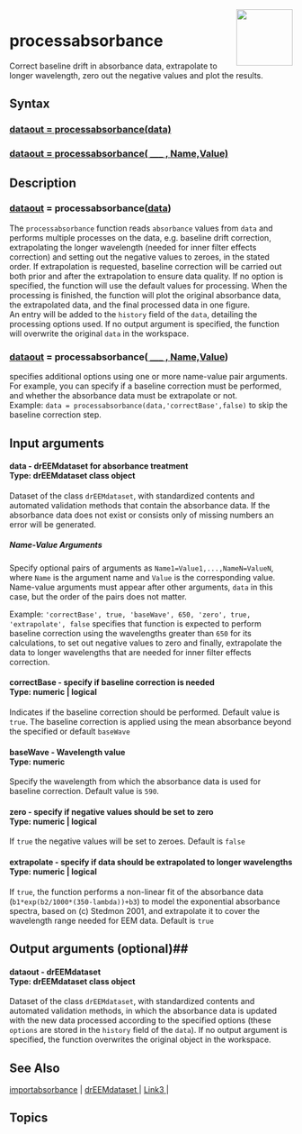 <img src="top right corner logo.png" width="100" height="auto" align="right"/>

# processabsorbance #
Correct baseline drift in absorbance data, extrapolate to longer wavelength, zero out the negative values and plot the results.



## Syntax
### [dataout = processabsorbance(data)](#syntax1) ###
### [dataout = processabsorbance( ___ , Name,Value)](#syntax1) ###


## Description ##
### [dataout](#varargout) = processabsorbance([data](#varargin)) <a name="syntax1"></a>

The `processabsorbance` function reads `absorbance` values from `data` and performs multiple processes on the data, e.g. baseline drift correction, extrapolating the longer wavelength (needed for inner filter effects correction) and setting out the negative values to zeroes, in the stated order. If extrapolation is requested, baseline correction will be carried out both prior and after the extrapolation to ensure data quality. 
If no option is specified, the function will use the default values for processing. When the processing is finished, the function will plot the original absorbance data, the extrapolated data, and the final processed data in one figure.<br>
An entry will be added to the `history` field of the `data`, detailing the processing options used. If no output argument is specified, the function will overwrite the original `data` in the workspace.


>
### [dataout](#varargout) = processabsorbance([ ___ , Name,Value](#varargin)) <a name="syntax1"></a>

specifies additional options using one or more name-value pair arguments. For example, you can specify if a baseline correction must be performed, and whether the absorbance data must be extrapolate or not. <br>
Example: `data = processabsorbance(data,'correctBase',false)` to skip the baseline correction step. 

## Input arguments ##
#### data - drEEMdataset for absorbance treatment  <a name="varargin"></a> <br> Type: drEEMdataset class object
Dataset of the class `drEEMdataset`, with standardized contents and automated validation methods that contain the absorbance data. If the absorbance data does not exist or consists only of missing numbers an error will be generated.

##### Name-Value Arguments  <a name="data"></a>
Specify optional pairs of arguments as `Name1=Value1,...,NameN=ValueN`, where `Name` is the argument name and `Value` is the corresponding value. Name-value arguments must appear after other arguments, `data` in this case, but the order of the pairs does not matter. 

Example: `'correctBase', true, 'baseWave', 650, 'zero', true, 'extrapolate', false` specifies that function is expected to perform baseline correction using the wavelengths greater than `650` for its calculations, to set out negative values to zero and finally, extrapolate the data to longer wavelengths that are needed for inner filter effects correction.


#### correctBase - specify if baseline correction is needed  <a name="varargin"></a> <br> Type:  numeric | logical
Indicates if the baseline correction should be performed. Default value is `true`.
The baseline correction is applied using the mean absorbance beyond the specified or default `baseWave`




#### baseWave - Wavelength value   <a name="varargin"></a> <br> Type: numeric
Specify the wavelength from which the absorbance data is used for baseline correction. Default value is `590`.

#### zero - specify if negative values should be set to zero   <a name="varargin"></a> <br> Type: numeric | logical
If `true` the negative values will be set to zeroes.
Default is `false`


#### extrapolate - specify if data should be extrapolated to longer wavelengths <a name="varargin"></a> <br> Type: numeric | logical
If `true`, the function performs a non-linear fit of the absorbance data (`b1*exp(b2/1000*(350-lambda))+b3`) to model the exponential absorbance spectra, based on (c) Stedmon 2001, and extrapolate it to cover the wavelength range needed for EEM data.
Default is `true`




## Output arguments (optional)##
#### dataout - drEEMdataset   <a name="varargin"></a> <br> Type: drEEMdataset class object
Dataset of the class `drEEMdataset`, with standardized contents and automated validation methods, in which the absorbance data is updated with the new data processed according to the specified options (these `options` are stored in the `history` field of the `data`). If no output argument is specified, the function overwrites the original object in the workspace.




## See Also ##

<a href="link.com">importabsorbance</a> | 
<a href="link.com"> drEEMdataset </a> |
<a href="link.com"> Link3 </a> |


## Topics ##